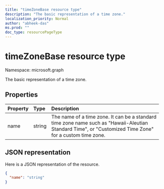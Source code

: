 ```yaml
---
title: "timeZoneBase resource type"
description: "The basic representation of a time zone."
localization_priority: Normal
author: "abheek-das"
ms.prod: ""
doc_type: resourcePageType
---
```


# timeZoneBase resource type

Namespace: microsoft.graph

The basic representation of a time zone.


## Properties
| Property	   | Type	|Description|
|:---------------|:--------|:----------|
| name | string | The name of a time zone. It can be a standard time zone name such as "Hawaii-Aleutian Standard Time", or "Customized Time Zone" for a custom time zone. |


## JSON representation

Here is a JSON representation of the resource.

<!-- {
  "blockType": "resource",
  "optionalProperties": [

  ],
  "@odata.type": "microsoft.graph.timeZoneBase"
}-->

```json
{
  "name": "string"
}

```

<!-- uuid: 8fcb5dbc-d5aa-4681-8e31-b001d5168d79
2015-10-25 14:57:30 UTC -->
<!-- {
  "type": "#page.annotation",
  "description": "timeZoneBase resource",
  "keywords": "",
  "section": "documentation",
  "tocPath": ""
}-->

